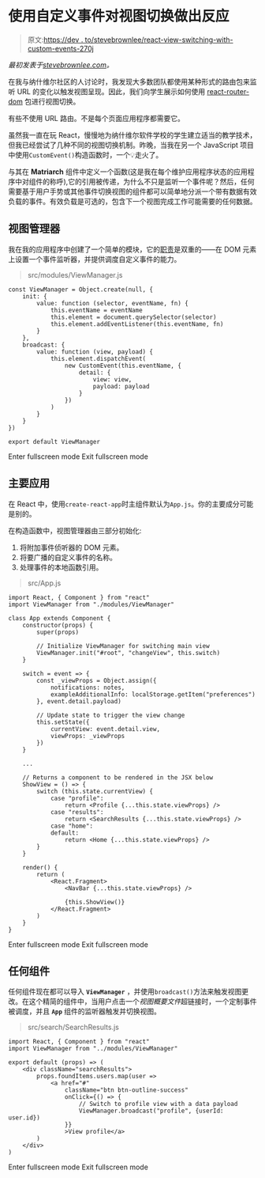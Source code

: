 # 使用自定义事件对视图切换做出反应

> 原文:[https://dev . to/stevebrownlee/react-view-switching-with-custom-events-270j](https://dev.to/stevebrownlee/react-view-switching-with-custom-events-270j)

*最初发表于[stevebrownlee.com](https://stevebrownlee.com/react-view-switching-custom-events/)。*

在我与纳什维尔社区的人讨论时，我发现大多数团队都使用某种形式的路由包来监听 URL 的变化以触发视图呈现。因此，我们向学生展示如何使用 [react-router-dom](https://www.npmjs.com/package/react-router-dom) 包进行视图切换。

有些不使用 URL 路由。不是每个页面应用程序都需要它。

虽然我一直在玩 React，慢慢地为纳什维尔软件学校的学生建立适当的教学技术，但我已经尝试了几种不同的视图切换机制。昨晚，当我在另一个 JavaScript 项目中使用`CustomEvent()`构造函数时，一个💡走火了。

与其在 **Matriarch** 组件中定义一个函数(这是我在每个维护应用程序状态的应用程序中对组件的称呼),它的引用被传递，为什么不只是监听一个事件呢？然后，任何需要基于用户手势或其他事件切换视图的组件都可以简单地分派一个带有数据有效负载的事件。有效负载是可选的，包含下一个视图完成工作可能需要的任何数据。

## 视图管理器

我在我的应用程序中创建了一个简单的模块，它的[职责](https://code.tutsplus.com/tutorials/solid-part-1-the-single-responsibility-principle--net-36074)是双重的——在 DOM 元素上设置一个事件监听器，并提供调度自定义事件的能力。

> src/modules/ViewManager.js

```
const ViewManager = Object.create(null, {
    init: {
        value: function (selector, eventName, fn) {
            this.eventName = eventName
            this.element = document.querySelector(selector)
            this.element.addEventListener(this.eventName, fn)
        }
    },
    broadcast: {
        value: function (view, payload) {
            this.element.dispatchEvent(
                new CustomEvent(this.eventName, {
                    detail: {
                        view: view,
                        payload: payload
                    }
                })
            )
        }
    }
})

export default ViewManager 
```

Enter fullscreen mode Exit fullscreen mode

## 主要应用

在 React 中，使用`create-react-app`时主组件默认为`App.js`。你的主要成分可能是别的。

在构造函数中，视图管理器由三部分初始化:

1.  将附加事件侦听器的 DOM 元素。
2.  将要广播的自定义事件的名称。
3.  处理事件的本地函数引用。

> src/App.js

```
import React, { Component } from "react"
import ViewManager from "./modules/ViewManager"

class App extends Component {
    constructor(props) {
        super(props)

        // Initialize ViewManager for switching main view
        ViewManager.init("#root", "changeView", this.switch)
    }

    switch = event => {
        const _viewProps = Object.assign({
            notifications: notes,
            exampleAdditionalInfo: localStorage.getItem("preferences")
        }, event.detail.payload)

        // Update state to trigger the view change
        this.setState({
            currentView: event.detail.view,
            viewProps: _viewProps
        })
    }

    ...

    // Returns a component to be rendered in the JSX below
    ShowView = () => {
        switch (this.state.currentView) {
            case "profile":
                return <Profile {...this.state.viewProps} />
            case "results":
                return <SearchResults {...this.state.viewProps} />
            case "home":
            default:
                return <Home {...this.state.viewProps} />
        }
    }

    render() {
        return (
            <React.Fragment>
                <NavBar {...this.state.viewProps} />

                {this.ShowView()}
            </React.Fragment>
        )
    }
} 
```

Enter fullscreen mode Exit fullscreen mode

## 任何组件

任何组件现在都可以导入 **`ViewManager`** ，并使用`broadcast()`方法来触发视图更改。在这个精简的组件中，当用户点击一个*视图概要文件*超链接时，一个定制事件被调度，并且 **`App`** 组件的监听器触发并切换视图。

> src/search/SearchResults.js

```
import React, { Component } from "react"
import ViewManager from "../modules/ViewManager"

export default (props) => (
    <div className="searchResults">
        props.foundItems.users.map(user =>
            <a href="#" 
                className="btn btn-outline-success"
                onClick={() => {
                    // Switch to profile view with a data payload
                    ViewManager.broadcast("profile", {userId: user.id})
                }}
                >View profile</a>
        )
    </div>
) 
```

Enter fullscreen mode Exit fullscreen mode